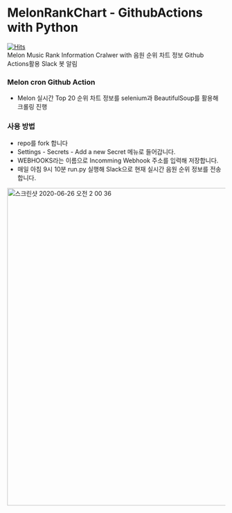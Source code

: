 # MelonRankChart - GithubActions with Python

[![Hits](https://hits.seeyoufarm.com/api/count/incr/badge.svg?url=https%3A%2F%2Fgithub.com%2Fleye195%2FMelonChartRank-Bot)](https://hits.seeyoufarm.com)<br/>
Melon Music Rank Information Cralwer with
음원 순위 차트 정보 Github Actions활용 Slack 봇 알림

### Melon cron Github Action

- Melon 실시간 Top 20 순위 차트 정보를 selenium과 BeautifulSoup를 활용해 크롤링 진행

### 사용 방법

- repo를 fork 합니다
- Settings - Secrets - Add a new Secret 메뉴로 들어갑니다.
- WEBHOOKS라는 이름으로 Incomming Webhook 주소를 입력해 저장합니다.
- 매일 아침 9시 10분 run.py 실행해 Slack으로 현재 실시간 음원 순위 정보를 전송합니다.

<img width="732" alt="스크린샷 2020-06-26 오전 2 00 36" src="https://user-images.githubusercontent.com/30601503/85768722-47535180-b754-11ea-862d-cd022229ff0f.png">
